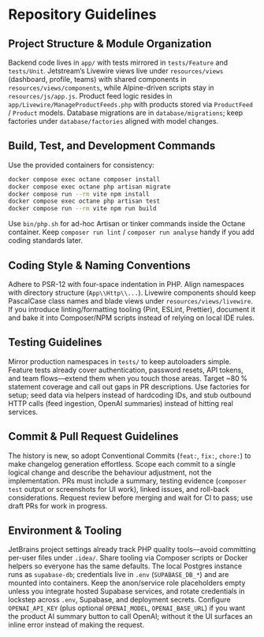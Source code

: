 # Repository Guidelines

## Project Structure & Module Organization
Backend code lives in `app/` with tests mirrored in `tests/Feature` and `tests/Unit`. Jetstream’s Livewire views live under `resources/views` (dashboard, profile, teams) with shared components in `resources/views/components`, while Alpine-driven scripts stay in `resources/js/app.js`. Product feed logic resides in `app/Livewire/ManageProductFeeds.php` with products stored via `ProductFeed` / `Product` models. Database migrations are in `database/migrations`; keep factories under `database/factories` aligned with model changes.

## Build, Test, and Development Commands
Use the provided containers for consistency:

```sh
docker compose exec octane composer install
docker compose exec octane php artisan migrate
docker compose run --rm vite npm install
docker compose exec octane php artisan test
docker compose run --rm vite npm run build
```

Use `bin/php.sh` for ad-hoc Artisan or tinker commands inside the Octane container. Keep `composer run lint` / `composer run analyse` handy if you add coding standards later.

## Coding Style & Naming Conventions
Adhere to PSR-12 with four-space indentation in PHP. Align namespaces with directory structure (`App\\Http\\...`). Livewire components should keep PascalCase class names and blade views under `resources/views/livewire`. If you introduce linting/formatting tooling (Pint, ESLint, Prettier), document it and bake it into Composer/NPM scripts instead of relying on local IDE rules.

## Testing Guidelines
Mirror production namespaces in `tests/` to keep autoloaders simple. Feature tests already cover authentication, password resets, API tokens, and team flows—extend them when you touch those areas. Target ~80 % statement coverage and call out gaps in PR descriptions. Use factories for setup; seed data via helpers instead of hardcoding IDs, and stub outbound HTTP calls (feed ingestion, OpenAI summaries) instead of hitting real services.

## Commit & Pull Request Guidelines
The history is new, so adopt Conventional Commits (`feat:`, `fix:`, `chore:`) to make changelog generation effortless. Scope each commit to a single logical change and describe the behaviour adjustment, not the implementation. PRs must include a summary, testing evidence (`composer test` output or screenshots for UI work), linked issues, and roll-back considerations. Request review before merging and wait for CI to pass; use draft PRs for work in progress.

## Environment & Tooling
JetBrains project settings already track PHP quality tools—avoid committing per-user files under `.idea/`. Share tooling via Composer scripts or Docker helpers so everyone has the same defaults. The local Postgres instance runs as `supabase-db`; credentials live in `.env` (`SUPABASE_DB_*`) and are mounted into containers. Keep the anon/service role placeholders empty unless you integrate hosted Supabase services, and rotate credentials in lockstep across `.env`, Supabase, and deployment secrets. Configure `OPENAI_API_KEY` (plus optional `OPENAI_MODEL`, `OPENAI_BASE_URL`) if you want the product AI summary button to call OpenAI; without it the UI surfaces an inline error instead of making the request.

